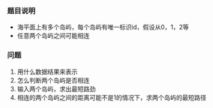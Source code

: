 ### 题目说明
- 海平面上有多个岛屿，每个岛屿有唯一标识id，假设从0，1，2等
- 任意两个岛屿之间可能相连

### 问题
1. 用什么数据结果来表示
2. 怎么判断两个岛屿是否相连
3. 输入两个岛屿，求出最短路劲
4. 相连的两个岛屿之间的距离可能不是1的情况下，求两个岛屿的最短路径